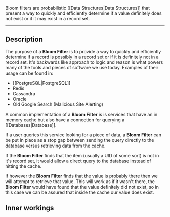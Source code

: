Bloom filters are probabilistic [[Data Structures|Data Structures]] that present a way to quickly and efficiently determine if a value definitely does not exist or it it may exist in a record set.

---

## Description

The purpose of a **Bloom Filter** is to provide a way to quickly and efficiently determine if a record is possibly in a record set or if it is definitely not in a record set. It's backwards like approach to logic and reason is what powers many of the tools and pieces of software we use today. Examples of their usage can be found in:

- [[PostgreSQL|PostgreSQL]]
- Redis
- Cassandra
- Oracle
- Old Google Search (Malicious Site Alerting)

A common implementation of a **Bloom Filter** is is services that have an in memory cache but also have a connection for querying a [[Databases|Database]]. 

If a user queries this service looking for a piece of data, a **Bloom Filter** can be put in place as a stop gap between sending the query directly to the database versus retrieving data from the cache. 

If the **Bloom Filter** finds that the item (usually a UID of some sort) is not in it's record set, it would allow a direct query to the database instead of hitting the cache.

If however the **Bloom Filter** finds that the value is probably there then we will attempt to retrieve that value. This will work as if it wasn't there, the **Bloom Filter** would have found that the value definitely did not exist, so in this case we can be assured that inside the cache our value does exist.

## Inner workings
